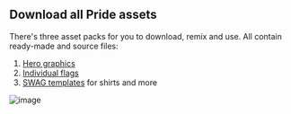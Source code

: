 ## Download all Pride assets

There's three asset packs for you to download, remix and use. All contain ready-made and source files:

1. [Hero graphics](https://1drv.ms/f/c/e068753620059ab1/EsxpRik9Ht5FqdRyCMjmUsoBlBhNgB5Nrnn-xd3jyvHpCQ?e=1HMUgX)
2. [Individual flags](https://1drv.ms/f/c/e068753620059ab1/Ek_2mKTEjPJPr9INzLTI9hkBKrihf4Zufd5Z7gDo5xrP8Q?e=5ndA1L)
3. [SWAG templates](https://1drv.ms/f/c/e068753620059ab1/Ej7tXHtaRsFPsfAFqHjX6UcBqdCVP54oR93TrLj_BQKthw?e=Pa5qaR) for shirts and more


![image](https://github.com/user-attachments/assets/913a1892-6d70-425d-bb68-c367713da64a)
